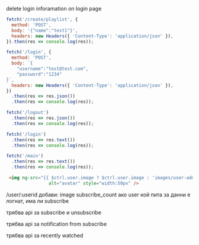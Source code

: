 delete login inforamation on login page

```js
fetch('/create/playlist', {
  method: 'POST',
  body: '{"name":"test1"}',
  headers: new Headers({ 'Content-Type': 'application/json' }),
}).then(res => console.log(res));

fetch('/login', {
  method: 'POST',
  body: `{
	"username":"test@test.com",
	"password":"1234"
}`,
  headers: new Headers({ 'Content-Type': 'application/json' }),
})
  .then(res => res.json())
  .then(res => console.log(res));

fetch('/logout')
  .then(res => res.json())
  .then(res => console.log(res));

fetch('/login')
  .then(res => res.text())
  .then(res => console.log(res));

fetch('/main')
  .then(res => res.text())
  .then(res => console.log(res));
```

```html
 <img ng-src="{{ $ctrl.user.image ? $ctrl.user.image : 'images/user-admin-ava.png' }}"
                alt="avatar" style="width:50px" />
```

/user/:userid
добави:
image
subscribe_count
ако user кой пита за данни е логнат, има ли subscribe

трябва api за subscribe и unsubscribe

трябва api за notification from subscribe

трябва api за recently watched
